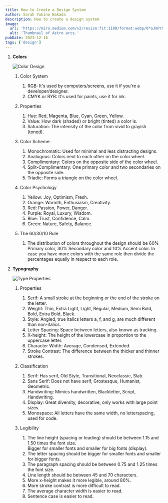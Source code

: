 ```yaml
---
title: How to Create a Design System
author: Sarah Yukino Nakada
description: How to create a design system
image:
  url: 'https://miro.medium.com/v2/resize:fit:1100/format:webp/0*oJmPr9ldEfbiQOC9.png'
  alt: 'Thumbnail of Astro arcs.'
pubDate: 2023-12-16
tags: ['design']
---
```


1.  **Colors**

    ![Color Design](https://global.discourse-cdn.com/freecodecamp/original/3X/8/8/88d4b9b1a0011427f66884cd732c3f85c1aa4ae5.png)

    1. Color System

       1. RGB: It's used by computers/screens, use it if you're a developer/designer.
       2. CMYK or RYB: It's used for paints, use it for ink.

    2. Properties

       1. Hue: Red, Magenta, Blue, Cyan, Green, Yellow.
       2. Value: How dark (shaded) or bright (tinted) a color is.
       3. Saturation: The intensity of the color from vivid to grayish (toned).

    3. Color Scheme:

       1. Monochromatic: Used for minimal and less distracting designs.
       2. Analogous: Colors next to each other on the color wheel.
       3. Complimentary: Colors on the opposite side of the color wheel.
       4. Split-Complimentary: One primary color and two secondaries on the opposite side.
       5. Triadic: Forms a triangle on the color wheel.

    4. Color Psychology

       1. Yellow: Joy, Optimism, Fresh.
       2. Orange: Warmth, Enthusiasm, Creativity.
       3. Red: Passion, Power, Danger.
       4. Purple: Royal, Luxury, Wisdom.
       5. Blue: Trust, Confidence, Calm.
       6. Green: Nature, Safety, Balance.

    5. The 60/30/10 Rule

       1. The distribution of colors throughout the design should be 60% Primary color, 30% Secondary color and 10% Accent color. In case you have more colors with the same role then divide the percentages equally in respect to each role.

1.  **Typography**

    ![Type Properties](https://lh3.googleusercontent.com/XN6ATtQ7Q_NxH5Eb_ZMiAZI6Wh61nClqWKHyx10vhIly8lzEOKmswVEAxjQOzldyCJ_q5W6dTznM0fn5wS8ArPzhpDq4vfhUxnOz=w1064-v0)

    1. Properties

       1. Serif: A small stroke at the beginning or the end of the stroke on the letter.
       2. Weight: Thin, Extra Light, Light, Regular, Medium, Semi Bold, Bold, Extra Bold, Black.
       3. Style: Angled, true italics letters a, f, and g, are much different than non-italics.
       4. Letter Spacing: Space between letters, also known as tracking.
       5. X-height: The height of the lowercase in proportion to the uppercase letter.
       6. Character Width: Average, Condensed, Extended.
       7. Stroke Contrast: The difference between the thicker and thinner strokes.

    2. Classification

       1. Serif: Has serif, Old Style, Transitional, Neoclassic, Slab.
       2. Sans Serif: Does not have serif, Grostesque, Humanist, Geometric.
       3. Handwriting: Mimics handwritten, Blackletter, Script, Handwriting.
       4. Display: Great diversity, decorative, only works with large point sizes.
       5. Monospace: All letters have the same width, no letterspacing, used for code.

    3. Legibility

       1. The line height (spacing or leading) should be between 1.15 and 1.50 times the font size.<br> Bigger for smaller fonts and smaller for big fonts (display).
       2. The letter spacing should be bigger for smaller fonts and smaller for bigger fonts.
       3. The paragraph spacing should be between 0.75 and 1.25 times the font size.
       4. Line length should be between 45 and 70 characters.
       5. More x-height makes it more legible, around 80%.
       6. More stroke contrast is more difficult to read.
       7. The average character width is easier to read.
       8. Sentence case is easier to read.
